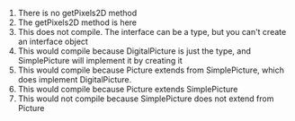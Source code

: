 1. There is no getPixels2D method
2. The getPixels2D method is here
3. This does not compile. The interface can be a type, but you can't create an interface object
4. This would compile because DigitalPicture is just the type, and SimplePicture will implement it by creating it
5. This would compile because Picture extends from SimplePicture, which does implement DigitalPicture.
6. This would compile because Picture extends SimplePicture
7. This would not compile because SimplePicture does not extend from Picture